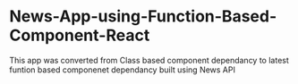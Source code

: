 # News-App-using-Function-Based-Component-React
This app was converted from Class based component dependancy to latest funtion based componenet dependancy built using News API
